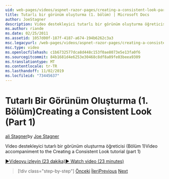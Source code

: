 ```yaml
---
uid: web-pages/videos/aspnet-razor-pages/creating-a-consistent-look-part-1
title: Tutarlı bir görünüm oluşturma (1. bölüm) | Microsoft Docs
author: JoeStagner
description: Video destekleyici tutarlı bir görünüm oluşturma öğreticisi (Bölüm 1)
ms.author: riande
ms.date: 02/25/2011
ms.assetid: 1057d00f-187f-4187-a674-194b6262c3a3
msc.legacyurl: /web-pages/videos/aspnet-razor-pages/creating-a-consistent-look-part-1
msc.type: video
ms.openlocfilehash: c1b6732577dca8d448c153f0ae8073e5e13fa0f6
ms.sourcegitcommit: 84b1681d4e6253e30468c8df8a09fe03beea9309
ms.translationtype: MT
ms.contentlocale: tr-TR
ms.lasthandoff: 11/02/2019
ms.locfileid: "73445637"
---
```

# <a name="creating-a-consistent-look-part-1"></a><span data-ttu-id="8cc53-103">Tutarlı Bir Görünüm Oluşturma (1. Bölüm)</span><span class="sxs-lookup"><span data-stu-id="8cc53-103">Creating a Consistent Look (Part 1)</span></span>

<span data-ttu-id="8cc53-104">[ali Stagner](https://github.com/JoeStagner)</span><span class="sxs-lookup"><span data-stu-id="8cc53-104">by [Joe Stagner](https://github.com/JoeStagner)</span></span>

<span data-ttu-id="8cc53-105">Video destekleyici tutarlı bir görünüm oluşturma öğreticisi (Bölüm 1)</span><span class="sxs-lookup"><span data-stu-id="8cc53-105">Video accompaniment to the Creating a Consistent Look tutorial (part 1)</span></span>

<span data-ttu-id="8cc53-106">[&#9654;Videoyu izleyin (23 dakika)](https://channel9.msdn.com/Blogs/ASP-NET-Site-Videos/creating-a-consistent-look-(part-1))</span><span class="sxs-lookup"><span data-stu-id="8cc53-106">[&#9654; Watch video (23 minutes)](https://channel9.msdn.com/Blogs/ASP-NET-Site-Videos/creating-a-consistent-look-(part-1))</span></span>

> [!div class="step-by-step"]
> <span data-ttu-id="8cc53-107">[Önceki](introduction-to-aspnet-web-programming-using-the-razor-syntax.md)
> [İleri](creating-a-consistent-look-part-2.md)</span><span class="sxs-lookup"><span data-stu-id="8cc53-107">[Previous](introduction-to-aspnet-web-programming-using-the-razor-syntax.md)
[Next](creating-a-consistent-look-part-2.md)</span></span>
